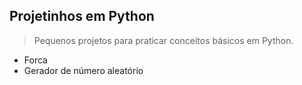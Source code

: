 ## Projetinhos em Python

> Pequenos projetos para praticar conceitos básicos em Python.

- Forca
- Gerador de número aleatório
